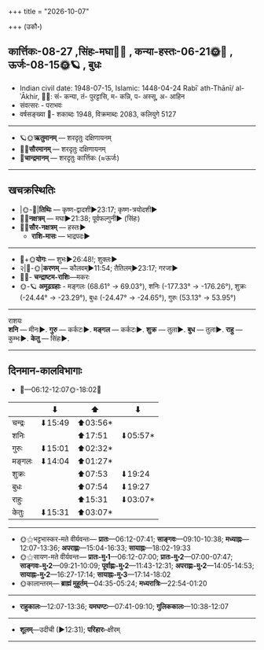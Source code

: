 +++
title = "2026-10-07"

+++
(उकौ॰)
## कार्त्तिकः-08-27  ,सिंहः-मघा🌛🌌  ,  कन्या-हस्तः-06-21🌞🌌  ,  ऊर्जः-08-15🌞🪐  , बुधः
- Indian civil date: 1948-07-15, Islamic: 1448-04-24 Rabīʿ ath-Thānī/ al-ʾĀkhir, 🌌🌞: सं- कन्या, तं- पुरट्टासि, म- कन्नि, प- अस्सू, अ- आहिन
- संवत्सरः - पराभवः
- वर्षसङ्ख्या 🌛- शकाब्दः 1948, विक्रमाब्दः 2083, कलियुगे 5127
___________________
- 🪐🌞**ऋतुमानम्** — शरदृतुः दक्षिणायनम्
- 🌌🌞**सौरमानम्** — शरदृतुः दक्षिणायनम्
- 🌛**चान्द्रमानम्** — शरदृतुः कार्त्तिकः (≈ऊर्जः)
___________________


## खचक्रस्थितिः
- |🌞-🌛|**तिथिः** — कृष्ण-द्वादशी►23:17; कृष्ण-त्रयोदशी►  
- 🌌🌛**नक्षत्रम्** — मघा►21:38; पूर्वफल्गुनी► (सिंहः)  
- 🌌🌞**सौर-नक्षत्रम्** — हस्तः►  
  - **राशि-मासः** — भाद्रपदः► 
___________________
- 🌛+🌞**योगः** — शुभः►26:48!; शुक्लः►  
- २|🌛-🌞|**करणम्** — कौलवम्►11:54; तैतिलम्►23:17; गरजा►  
- 🌌🌛- **चन्द्राष्टम-राशिः**—मकरः  
- 🌞-🪐 **अमूढग्रहाः** - मङ्गलः (68.61° → 69.03°), शनिः (-177.33° → -176.26°), शुक्रः (-24.44° → -23.29°), बुधः (-24.47° → -24.65°), गुरुः (53.13° → 53.95°)
___________________
राशयः  
**शनि** — मीनः►. **गुरु** — कर्कटः►. **मङ्गल** — कर्कटः►. **शुक्र** — तुला►. **बुध** — तुला►. **राहु** — कुम्भः►. **केतु** — सिंहः►. 
___________________


## दिनमान-कालविभागाः
- 🌅—06:12-12:07🌞-18:02🌇  

|      |⬇     |⬆     |⬇     |
|------|-----|-----|------|
|चन्द्रः|⬇15:49 |⬆03:56*|     |
|शनिः   |     |⬆17:51 |⬇05:57*|
|गुरुः  |⬇15:01 |⬆02:32*|     |
|मङ्गलः |⬇14:04 |⬆01:27*|     |
|शुक्रः |     |⬆07:53 |⬇19:24 |
|बुधः   |     |⬆07:54 |⬇19:27 |
|राहुः  |     |⬆15:31 |⬇03:07*|
|केतुः  |⬇15:31 |⬆03:07*|     |
___________________
- 🌞⚝भट्टभास्कर-मते वीर्यवन्तः— **प्रातः**—06:12-07:41; **साङ्गवः**—09:10-10:38; **मध्याह्नः**—12:07-13:36; **अपराह्णः**—15:04-16:33; **सायाह्नः**—18:02-19:33  
- 🌞⚝सायण-मते वीर्यवन्तः— **प्रातः-मु॰1**—06:12-07:00; **प्रातः-मु॰2**—07:00-07:47; **साङ्गवः-मु॰2**—09:21-10:09; **पूर्वाह्णः-मु॰2**—11:43-12:31; **अपराह्णः-मु॰2**—14:05-14:53; **सायाह्नः-मु॰2**—16:27-17:14; **सायाह्नः-मु॰3**—17:14-18:02  
- 🌞कालान्तरम्— **ब्राह्मं मुहूर्तम्**—04:35-05:24; **मध्यरात्रिः**—22:54-01:20  
___________________
- **राहुकालः**—12:07-13:36; **यमघण्टः**—07:41-09:10; **गुलिककालः**—10:38-12:07  
___________________
- **शूलम्**—उदीची (►12:31); **परिहारः**–क्षीरम्  
___________________
